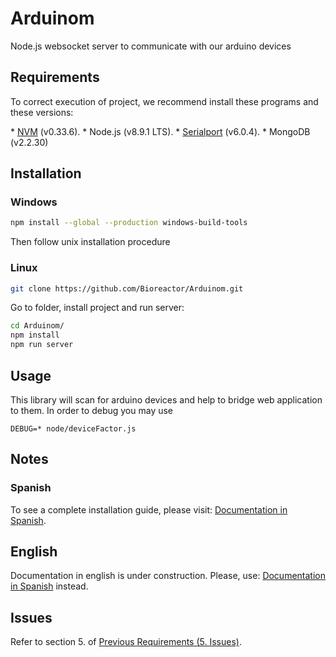 # Arduinom
Node.js websocket server to communicate with our arduino devices

## Requirements

To correct execution of project, we recommend install these programs and these versions:

\* [NVM](https://github.com/creationix/nvm) (v0.33.6).
\* Node.js (v8.9.1 LTS).
\* [Serialport](https://github.com/node-serialport/node-serialport) (v6.0.4).
\* MongoDB (v2.2.30)

## Installation

### Windows
```bash
npm install --global --production windows-build-tools
```
Then follow unix installation procedure


### Linux
```bash
git clone https://github.com/Bioreactor/Arduinom.git
```
Go to folder, install project and run server:

```bash
cd Arduinom/
npm install
npm run server
```

## Usage

This library will scan for arduino devices and help to bridge web application
to them.
In order to debug you may use
```
DEBUG=* node/deviceFactor.js
```

## Notes

### Spanish

To see a complete installation guide, please visit: [Documentation in Spanish](../master/Documentation/ES).

## English

Documentation in english is under construction. Please, use: [Documentation in Spanish](../master/Documentation/ES) instead.

## Issues

Refer to section 5. of [Previous Requirements (5. Issues)](../master/Documentation/ES/ARDUINOM-PREVIOUS-REQUERIMENTS-ES.pdf).
